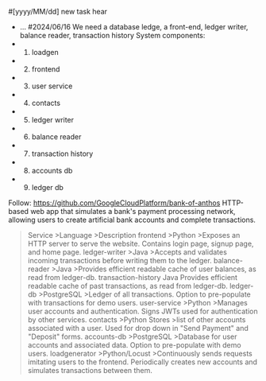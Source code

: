 #[yyyy/MM/dd] new task hear
+ ...
#2024/06/16 We need a database ledge, a front-end, ledger writer, balance reader, transaction history
System components:
+ 1. loadgen 
+ 2. frontend
+ 3. user service 
+ 4. contacts
+ 5. ledger writer
+ 6. balance reader
+ 7. transaction history
+ 8. accounts db
+ 9. ledger db

Follow: https://github.com/GoogleCloudPlatform/bank-of-anthos
HTTP-based web app that simulates a bank's payment processing network, allowing users to create artificial bank accounts and complete transactions.
>Service	>Language	>Description
>frontend	>Python	>Exposes an HTTP server to serve the website. Contains login page, signup page, and home page.
>ledger-writer	>Java	>Accepts and validates incoming transactions before writing them to the ledger.
>balance-reader	>Java	>Provides efficient readable cache of user balances, as read from ledger-db.
transaction-history	Java	Provides efficient readable cache of past transactions, as read from ledger-db.
>ledger-db	>PostgreSQL	>Ledger of all transactions. Option to pre-populate with transactions for demo users.
>user-service	>Python	>Manages user accounts and authentication. Signs JWTs used for authentication by other services.
>contacts	>Python	Stores >list of other accounts associated with a user. Used for drop down in "Send Payment" and "Deposit" forms.
>accounts-db	>PostgreSQL	>Database for user accounts and associated data. Option to pre-populate with demo users.
>loadgenerator	>Python/Locust	>Continuously sends requests imitating users to the frontend. Periodically creates new accounts and simulates transactions between them.